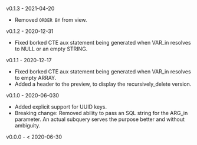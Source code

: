 v0.1.3 - 2021-04-20

  * Removed `ORDER BY` from view.

v0.1.2 - 2020-12-31

  * Fixed borked CTE aux statement being generated when VAR_in resolves to NULL or an empty STRING.

v0.1.1 - 2020-12-17

  * Fixed borked CTE aux statement being generated when VAR_in resolves to empty ARRAY.
  * Added a header to the preview, to display the recursively_delete version.

v0.1.0 - 2020-06-030

  * Added explicit support for UUID keys.
  * Breaking change: Removed ability to pass an SQL string for the ARG_in parameter. An actual
    subquery serves the purpose better and without ambiguity.

v0.0.0 - < 2020-06-30
